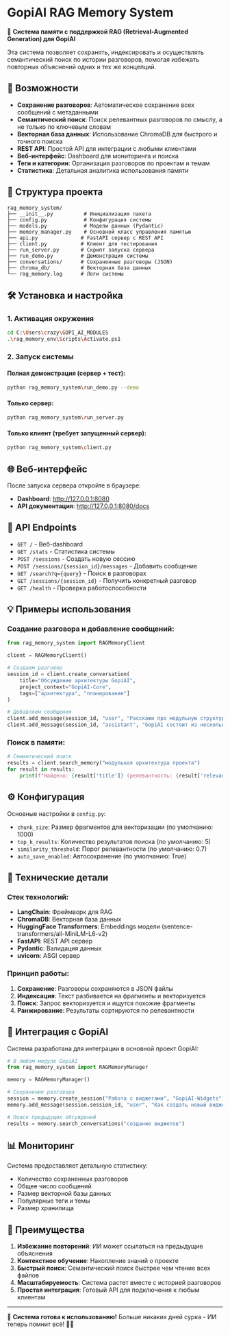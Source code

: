 # GopiAI RAG Memory System

🧠 **Система памяти с поддержкой RAG (Retrieval-Augmented Generation) для GopiAI**

Эта система позволяет сохранять, индексировать и осуществлять семантический поиск по истории разговоров, помогая избежать повторных объяснений одних и тех же концепций.

## 🚀 Возможности

- **Сохранение разговоров**: Автоматическое сохранение всех сообщений с метаданными
- **Семантический поиск**: Поиск релевантных разговоров по смыслу, а не только по ключевым словам  
- **Векторная база данных**: Использование ChromaDB для быстрого и точного поиска
- **REST API**: Простой API для интеграции с любыми клиентами
- **Веб-интерфейс**: Dashboard для мониторинга и поиска
- **Теги и категории**: Организация разговоров по проектам и темам
- **Статистика**: Детальная аналитика использования памяти

## 📁 Структура проекта

```
rag_memory_system/
├── __init__.py          # Инициализация пакета
├── config.py            # Конфигурация системы
├── models.py            # Модели данных (Pydantic)
├── memory_manager.py    # Основной класс управления памятью
├── api.py              # FastAPI сервер с REST API
├── client.py           # Клиент для тестирования
├── run_server.py       # Скрипт запуска сервера
├── run_demo.py         # Демонстрация системы
├── conversations/      # Сохраненные разговоры (JSON)
├── chroma_db/          # Векторная база данных
└── rag_memory.log      # Логи системы
```

## 🛠 Установка и настройка

### 1. Активация окружения
```bash
cd C:\Users\crazy\GOPI_AI_MODULES
.\rag_memory_env\Scripts\Activate.ps1
```

### 2. Запуск системы

#### Полная демонстрация (сервер + тест):
```bash
python rag_memory_system\run_demo.py --demo
```

#### Только сервер:
```bash
python rag_memory_system\run_server.py
```

#### Только клиент (требует запущенный сервер):
```bash
python rag_memory_system\client.py
```

## 🌐 Веб-интерфейс

После запуска сервера откройте в браузере:
- **Dashboard**: http://127.0.0.1:8080
- **API документация**: http://127.0.0.1:8080/docs

## 📡 API Endpoints

- `GET /` - Веб-dashboard
- `GET /stats` - Статистика системы
- `POST /sessions` - Создать новую сессию
- `POST /sessions/{session_id}/messages` - Добавить сообщение
- `GET /search?q={query}` - Поиск в разговорах  
- `GET /sessions/{session_id}` - Получить конкретный разговор
- `GET /health` - Проверка работоспособности

## 💡 Примеры использования

### Создание разговора и добавление сообщений:
```python
from rag_memory_system import RAGMemoryClient

client = RAGMemoryClient()

# Создаем разговор
session_id = client.create_conversation(
    title="Обсуждение архитектуры GopiAI",
    project_context="GopiAI-Core", 
    tags=["архитектура", "планирование"]
)

# Добавляем сообщения
client.add_message(session_id, "user", "Расскажи про модульную структуру GopiAI")
client.add_message(session_id, "assistant", "GopiAI состоит из нескольких модулей...")
```

### Поиск в памяти:
```python
# Семантический поиск
results = client.search_memory("модульная архитектура проекта")
for result in results:
    print(f"Найдено: {result['title']} (релевантность: {result['relevance_score']:.2f})")
```

## ⚙️ Конфигурация

Основные настройки в `config.py`:

- `chunk_size`: Размер фрагментов для векторизации (по умолчанию: 1000)
- `top_k_results`: Количество результатов поиска (по умолчанию: 5)
- `similarity_threshold`: Порог релевантности (по умолчанию: 0.7)
- `auto_save_enabled`: Автосохранение (по умолчанию: True)

## 🔧 Технические детали

### Стек технологий:
- **LangChain**: Фреймворк для RAG
- **ChromaDB**: Векторная база данных
- **HuggingFace Transformers**: Embeddings модели (sentence-transformers/all-MiniLM-L6-v2)
- **FastAPI**: REST API сервер
- **Pydantic**: Валидация данных
- **uvicorn**: ASGI сервер

### Принцип работы:
1. **Сохранение**: Разговоры сохраняются в JSON файлы
2. **Индексация**: Текст разбивается на фрагменты и векторизуется
3. **Поиск**: Запрос векторизуется и ищутся похожие фрагменты
4. **Ранжирование**: Результаты сортируются по релевантности

## 🔮 Интеграция с GopiAI

Система разработана для интеграции в основной проект GopiAI:

```python
# В любом модуле GopiAI
from rag_memory_system import RAGMemoryManager

memory = RAGMemoryManager()

# Сохранение разговора
session = memory.create_session("Работа с виджетами", "GopiAI-Widgets")
memory.add_message(session.session_id, "user", "Как создать новый виджет?")

# Поиск предыдущих обсуждений
results = memory.search_conversations("создание виджетов")
```

## 📊 Мониторинг

Система предоставляет детальную статистику:
- Количество сохраненных разговоров
- Общее число сообщений  
- Размер векторной базы данных
- Популярные теги и темы
- Размер хранилища

## 🎯 Преимущества

1. **Избежание повторений**: ИИ может ссылаться на предыдущие объяснения
2. **Контекстное обучение**: Накопление знаний о проекте
3. **Быстрый поиск**: Семантический поиск быстрее чем чтение всех файлов
4. **Масштабируемость**: Система растет вместе с историей разговоров  
5. **Простая интеграция**: Готовый API для подключения к любым клиентам

---

🎉 **Система готова к использованию!** Больше никаких дней сурка - ИИ теперь помнит всё! 🧠✨

